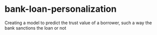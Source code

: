 # bank-loan-personalization
Creating a model to predict the trust value of a borrower, such a way the bank sanctions the loan or not
